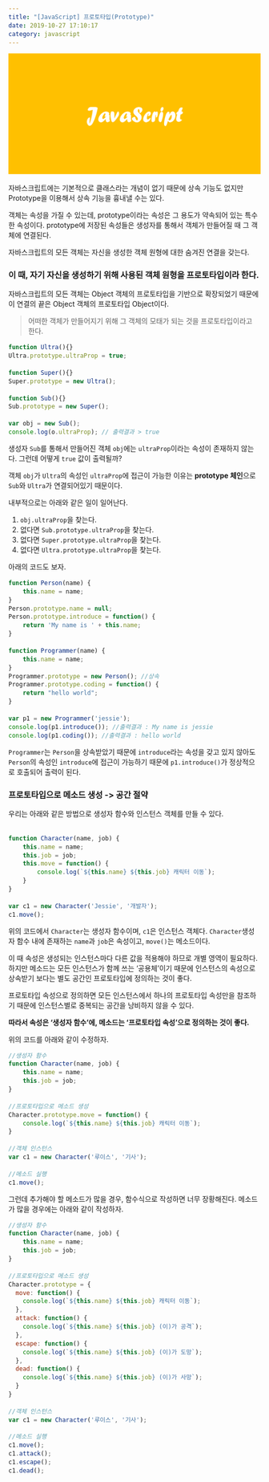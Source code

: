 ```yaml
---
title: "[JavaScript] 프로토타입(Prototype)"
date: 2019-10-27 17:10:17
category: javascript
---
```


![](images/javascript.png)

자바스크립트에는 기본적으로 클래스라는 개념이 없기 때문에 상속 기능도 없지만 Prototype을 이용해서 상속 기능을 흉내낼 수는 있다.

객체는 속성을 가질 수 있는데, prototype이라는 속성은 그 용도가 약속되어 있는 특수한 속성이다. prototype에 저장된 속성들은 생성자를 통해서 객체가 만들어질 때 그 객체에 연결된다.

자바스크립트의 모든 객체는 자신을 생성한 객체 원형에 대한 숨겨진 연결을 갖는다.

### 이 때, 자기 자신을 생성하기 위해 사용된 객체 원형을 프로토타입이라 한다.

자바스크립트의 모든 객체는 Object 객체의 프로토타입을 기반으로 확장되었기 때문에 이 연결의 끝은 Object 객체의 프로토타입 Object이다.

> 어떠한 객체가 만들어지기 위해 그 객체의 모태가 되는 것을 프로토타입이라고 한다.

```js
function Ultra(){}
Ultra.prototype.ultraProp = true;
 
function Super(){}
Super.prototype = new Ultra();
 
function Sub(){}
Sub.prototype = new Super();
 
var obj = new Sub();
console.log(o.ultraProp); // 출력결과 > true
```

생성자 `Sub`를 통해서 만들어진 객체 `obj`에는 `ultraProp`이라는 속성이 존재하지 않는다. 그런데 어떻게 `true` 값이 출력될까?

객체 `obj`가 `Ultra`의 속성인 `ultraProp`에 접근이 가능한 이유는 **prototype 체인**으로 `Sub`와 `Ultra`가 연결되어있기 때문이다.

 내부적으로는 아래와 같은 일이 일어난다.

1. `obj.ultraProp`을 찾는다.
2. 없다면 `Sub.prototype.ultraProp`을 찾는다.
3. 없다면 `Super.prototype.ultraProp`을 찾는다.
4. 없다면 `Ultra.prototype.ultraProp`을 찾는다.

아래의 코드도 보자.

```js
function Person(name) {
    this.name = name;
}
Person.prototype.name = null;
Person.prototype.introduce = function() {
    return 'My name is ' + this.name;
}
 
function Programmer(name) {
    this.name = name;
}
Programmer.prototype = new Person(); //상속
Programmer.prototype.coding = function() {
    return "hello world";
}
 
var p1 = new Programmer('jessie');
console.log(p1.introduce()); //출력결과 : My name is jessie
console.log(p1.coding()); //출력결과 : hello world
```
`Programmer`는 `Person`을 상속받았기 때문에 `introduce`라는 속성을 갖고 있지 않아도 `Person`의 속성인 `introduce`에 접근이 가능하기 때문에 `p1.introduce()`가 정상적으로 호출되어 출력이 된다.

### 프로토타입으로 메소드 생성 -> 공간 절약
우리는 아래와 같은 방법으로 생성자 함수와 인스턴스 객체를 만들 수 있다.

```js

function Character(name, job) {
    this.name = name;
    this.job = job;
    this.move = function() {
        console.log(`${this.name} ${this.job} 캐릭터 이동`);
    }
}
 
var c1 = new Character('Jessie', '개발자');
c1.move();
```
위의 코드에서 `Character`는 생성자 함수이며, `c1`은 인스턴스 객체다. `Character`생성자 함수 내에 존재하는 `name`과 `job`은 속성이고, `move()`는 메소드이다.

이 때 속성은 생성되는 인스턴스마다 다른 값을 적용해야 하므로 개별 영역이 필요하다. 하지만 메소드는 모든 인스턴스가 함께 쓰는 ‘공용체’이기 때문에 인스턴스의 속성으로 상속받기 보다는 별도 공간인 프로토타입에 정의하는 것이 좋다.

프로토타입 속성으로 정의하면 모든 인스턴스에서 하나의 프로토타입 속성만을 참조하기 때문에 인스턴스별로 중복되는 공간을 낭비하지 않을 수 있다.

**따라서 속성은 ‘생성자 함수’에, 메소드는 ‘프로토타입 속성’으로 정의하는 것이 좋다.**

위의 코드를 아래와 같이 수정하자.

```js
//생성자 함수
function Character(name, job) {
    this.name = name;
    this.job = job;
}
 
//프로토타입으로 메소드 생성
Character.prototype.move = function() {
    console.log(`${this.name} ${this.job} 캐릭터 이동`);
}
 
//객체 인스턴스
var c1 = new Character('루이스', '기사');
 
//메소드 실행
c1.move();
```
그런데 추가해야 할 메소드가 많을 경우, 함수식으로 작성하면 너무 장황해진다. 메소드가 많을 경우에는 아래와 같이 작성하자.

```js
//생성자 함수
function Character(name, job) {
    this.name = name;
    this.job = job;
}
 
//프로토타입으로 메소드 생성
Character.prototype = {
  move: function() {
    console.log(`${this.name} ${this.job} 캐릭터 이동`);
  },
  attack: function() {
    console.log(`${this.name} ${this.job} (이)가 공격`);
  },
  escape: function() {
    console.log(`${this.name} ${this.job} (이)가 도망`);
  },
  dead: function() {
    console.log(`${this.name} ${this.job} (이)가 사망`);
  }
}
 
//객체 인스턴스
var c1 = new Character('루이스', '기사');
 
//메소드 실행
c1.move();
c1.attack();
c1.escape();
c1.dead();
```
